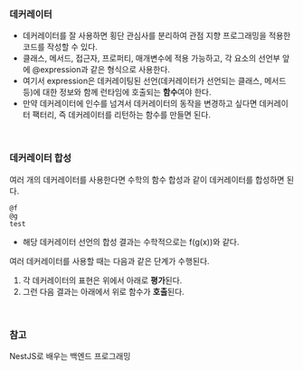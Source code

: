 <h3>데커레이터</h3>

- 데커레이터를 잘 사용하면 횡단 관심사를 분리하여 관점 지향 프로그래밍을 적용한 코드를 작성할 수 있다. 
- 클래스, 메서드, 접근자, 프로퍼티, 매개변수에 적용 가능하고, 각 요소의 선언부 앞에 @expression과 같은 형식으로 사용한다. 
- 여기서 expression은 데커레이팅된 선언(데커레이터가 선언되는 클래스, 메서드 등)에 대한 정보와 함께 런타임에 호출되는 <b>함수</b>여야 한다. 
- 만약 데커레이터에 인수를 넘겨서 데커레이터의 동작을 변경하고 싶다면 데커레이터 팩터리, 즉 데커레이터를 리턴하는 함수를 만들면 된다. 

<br>
<h3>데커레이터 합성</h3>

여러 개의 데커레이터를 사용한다면 수학의 함수 합성과 같이 데커레이터를 합성하면 된다.
```
@f
@g
test
```
- 해당 데커레이터 선언의 합성 결과는 수학적으로는 f(g(x))와 같다.

여러 데커레이터를 사용할 때는 다음과 같은 단계가 수행된다.
1. 각 데커레이터의 표현은 위에서 아래로 <b>평가</b>된다.
2. 그런 다음 결과는 아래에서 위로 함수가 <b>호출</b>된다. 

<br>
<h3>참고</h3>

NestJS로 배우는 백엔드 프로그래밍
